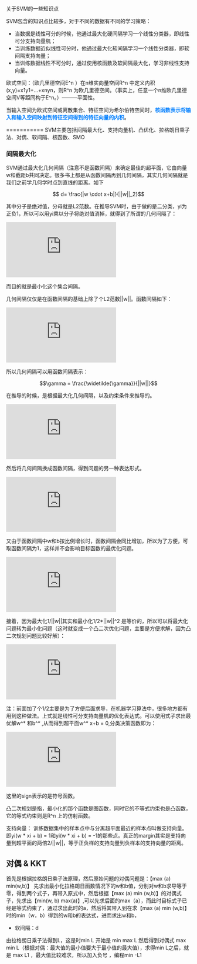

关于SVM的一些知识点

SVM包含的知识点比较多，对于不同的数据有不同的学习策略：

- 当数据是线性可分的时候，他通过最大化硬间隔学习一个线性分类器，即线性可分支持向量机；
- 当训练数据近似线性可分时，他通过最大化软间隔学习一个线性分类器，即软间隔支持向量；
- 当训练数据线性不可分时，通过使用核函数及软间隔最大化，学习非线性支持向量。
  
欧式空间：（欧几里德空间E^n ）在n维实向量空间R^n 中定义内积(x,y)=x1y1+...+xnyn，则R^n 为欧几里德空间。（事实上，任意一个n维欧几里德空间V等距同构于E^n。）———平面性。


当输入空间为欧式空间或离散集合、特征空间为希尔伯特空间时，<font color="#007FFF">**核函数表示将输入和输入空间映射到特征空间得到的特征向量的内积**</font>。

===========
SVM主要包括间隔最大化、支持向量机、凸优化、拉格朗日乘子法、对偶、软间隔、核函数、SMO

### 间隔最大化

SVM通过最大化几何间隔（注意不是函数间隔）来确定最佳的超平面，它由向量w和截距b共同决定。很多书上都是从函数间隔再到几何间隔，其实几何间隔就是我们之前学几何学时点到直线的距离。如下

$$ d= \frac{|w \cdot x+b|}{||w||_2}$$

其中分子是绝对值，分母就是L2范数。在推导SVM时，由于做的是二分类，yi为正负1，所以可以用yi乘以分子将绝对值消掉，就得到了所谓的几何间隔了：

![$$ \gamma_i = y_{i} \left ( \frac{w}{||w||_2} \cdot  x_i + \frac{b}{||w||_2}\right ) $$](http://latex.codecogs.com/gif.latex?%5Cgamma_i%20%3D%20y_%7Bi%7D%20%5Cleft%20%28%20%5Cfrac%7Bw%7D%7B%7C%7Cw%7C%7C_2%7D%20%5Ccdot%20x_i%20&plus;%20%5Cfrac%7Bb%7D%7B%7C%7Cw%7C%7C_2%7D%5Cright%20%29)

而目的就是最小化这个集合间隔。

几何间隔仅仅是在函数间隔的基础上除了个L2范数||w||。函数间隔如下：

![$$\widetilde{\gamma_i} = y_{i} \left ( w \cdot  x_i + b\right ) $$](http://latex.codecogs.com/gif.latex?%24%24%5Cwidetilde%7B%5Cgamma_i%7D%20%3D%20y_%7Bi%7D%20%5Cleft%20%28%20w%20%5Ccdot%20x_i%20&plus;%20b%5Cright%20%29%20%24%24)

所以几何间隔可以用函数间隔表示：

$$\gamma = \frac{\widetilde{\gamma}}{||w||}$$

在推导的时候，是根据最大化几何间隔，以及约束条件来推导的。

![ $$max_{w,b} \ \ \gamma \\\\ s.t \ \ \ y_{i} \left ( \frac{w}{||w||} \cdot  x_i + \frac{b}{||w||}\right ) \geq \gamma \ \ \ ,i=1,2,...,m$$](http://latex.codecogs.com/gif.latex?%24%24max_%7Bw%2Cb%7D%20%5C%20%5C%20%5Cgamma%20%5C%5C%5C%5C%20s.t%20%5C%20%5C%20%5C%20y_%7Bi%7D%20%5Cleft%20%28%20%5Cfrac%7Bw%7D%7B%7C%7Cw%7C%7C%7D%20%5Ccdot%20x_i%20&plus;%20%5Cfrac%7Bb%7D%7B%7C%7Cw%7C%7C%7D%5Cright%20%29%20%5Cgeq%20%5Cgamma%20%5C%20%5C%20%5C%20%2Ci%3D1%2C2%2C...%2Cm%24%24)

然后将几何间隔换成函数间隔，得到问题的另一种表达形式。

![$$max_{w,b} \ \ \dfrac{\widetilde{\gamma}}{||w||} \\\\ s.t \ \ \ y_i(w\cdot x_i+b)\geq \widetilde{\gamma} ,i=1,2,...,m$$ ](http://latex.codecogs.com/gif.latex?%24%24max_%7Bw%2Cb%7D%20%5C%20%5C%20%5Cdfrac%7B%5Cwidetilde%7B%5Cgamma%7D%7D%7B%7C%7Cw%7C%7C%7D%20%5C%5C%5C%5C%20s.t%20%5C%20%5C%20%5C%20y_i%28w%5Ccdot%20x_i&plus;b%29%5Cgeq%20%5Cwidetilde%7B%5Cgamma%7D%20%2Ci%3D1%2C2%2C...%2Cm%24%24)


又由于函数间隔中w和b按比例增长时，函数间隔会同比增加，所以为了方便，可取函数间隔为1，这样并不会影响目标函数的最优化问题。


![$$  max_{w,b} \ \ \dfrac{1}{||w||} \\\\ s.t \ \ \ y_i(w\cdot x_i+b)\geq 1 ,i=1,2,...,m$$](http://latex.codecogs.com/gif.latex?%24%24%20max_%7Bw%2Cb%7D%20%5C%20%5C%20%5Cdfrac%7B1%7D%7B%7C%7Cw%7C%7C%7D%20%5C%5C%5C%5C%20s.t%20%5C%20%5C%20%5C%20y_i%28w%5Ccdot%20x_i&plus;b%29%5Cgeq%201%20%2Ci%3D1%2C2%2C...%2Cm%24%24)

接着，因为最大化1/||w||其实和最小化1/2*||w||^2 是等价的，所以可以将最大化问题转为最小化问题（这时就变成一个凸二次优化问题，主要是方便求解，因为凸二次规划问题比较好解）：

![$$  min_{w,b} \ \ \dfrac{1}{2} ||w||^2 \\\\ s.t \ \ \ y_i(w\cdot x_i+b) - 1\geq 0 ,i=1,2,...,m$$](http://latex.codecogs.com/gif.latex?%24%24%20min_%7Bw%2Cb%7D%20%5C%20%5C%20%5Cdfrac%7B1%7D%7B2%7D%20%7C%7Cw%7C%7C%5E2%20%5C%5C%5C%5C%20s.t%20%5C%20%5C%20%5C%20y_i%28w%5Ccdot%20x_i&plus;b%29%20-%201%5Cgeq%200%20%2Ci%3D1%2C2%2C...%2Cm%24%24)

注：前面加了个1/2主要是为了方便后面求导，在机器学习算法中，很多地方都有用到这种做法。上式就是线性可分支持向量机的优化表达式。可以使用式子求出最优解w^* 和b^* ,从而得到超平面w^* x+b = 0,分类决策函数即为：

![$$f(x) = sign(w^* \cdot  x+b^*)$$](http://latex.codecogs.com/gif.latex?f%28x%29%20%3D%20sign%20%28w%5E*%20%5Ccdot%20x&plus;b%5E*%29)

这里的sign表示的是符号函数。

凸二次规划是指，最小化的那个函数是图函数，同时它的不等式约束也是凸函数，它的等式约束则是R^n 上的仿射函数。

支持向量： 训练数据集中的样本点中与分离超平面最近的样本点叫做支持向量。即yi(w \* xi + b) = 1和yi(w \* xi + b) = -1的那些点。真正的margin其实是支持向量到超平面的两倍2/||w||，等于正负样的支持向量到负样本的支持向量的距离。


## 对偶 & KKT

首先是根据拉格朗日乘子法原理，然后原始问题的对偶问题是：【max (a) min(w,b)】 先求出最小化拉格朗日函数情况下的w和b值，分别对w和b求导等于零，得到两个式子，再带入原式中，然后根据【max (a) min (w,b)】的对偶式子，先求出【min(w, b) max(a)】,可以先求后面的max（a），而此时目标式子已经是等式约束了，通过求出此时的a，然后将其带入到在求【max (a) min (w,b)】时的min（w，b）得到的w和b的表达式，进而求出w和b，


- 软间隔：d


由拉格朗日乘子法得到L，这是时min L
开始是   min max L  然后得到对偶式   max  min  L（根据对偶：最大值的最小值要大于最小值的最大值），求得min L之后，就是 max  L1  ，最大值比较难求，所以加入负号 ，编程min -L1